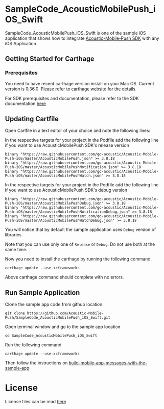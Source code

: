 # SampleCode_AcousticMobilePush_iOS_Swift

SampleCode_AcousticMobilePush_iOS_Swift is one of the sample iOS application that shows how to integrate [Acoustic-Mobile-Push SDK](https://github.com/go-acoustic/Acoustic-Mobile-Push-iOS) with any iOS Application.

## Getting Started for Carthage

### Prerequisites

You need to have recent carthage version install on your Mac OS. Current version is 0.36.0. [Please refer to carthage website for the details](https://github.com/Carthage/Carthage).

For SDK prerequisites and documentation, please refer to the SDK documentation [here](https://developer.goacoustic.com/acoustic-campaign/docs/add-the-ios-sdk-to-your-app)

## Updating Cartfile

Open Cartfile in a text editor of your choice and note the following lines:

In the respective targets for your project in the Podfile add the following line if you want to use AcousticMobilePush SDK's release version
```
binary "https://raw.githubusercontent.com/go-acoustic/Acoustic-Mobile-Push-iOS/master/AcousticMobilePush.json" >= 3.8.18
binary "https://raw.githubusercontent.com/go-acoustic/Acoustic-Mobile-Push-iOS/master/AcousticMobilePushNotification.json" >= 3.8.18
binary "https://raw.githubusercontent.com/go-acoustic/Acoustic-Mobile-Push-iOS/master/AcousticMobilePushWatch.json" >= 3.8.18
```

In the respective targets for your project in the Podfile add the following line if you want to use AcousticMobilePush SDK's debug version
```
binary "https://raw.githubusercontent.com/go-acoustic/Acoustic-Mobile-Push-iOS/master/AcousticMobilePushDebug.json" >= 3.8.18
binary "https://raw.githubusercontent.com/go-acoustic/Acoustic-Mobile-Push-iOS/master/AcousticMobilePushNotificationDebug.json" >= 3.8.18
binary "https://raw.githubusercontent.com/go-acoustic/Acoustic-Mobile-Push-iOS/master/AcousticMobilePushWatchDebug.json" >= 3.8.18
```

You will notice that by default the sample application uses `Debug` version of libraries.

Note that you can use only one of  `Release` or `Debug`. Do not use both at the same time.

Now you need to install the carthage by running the following command.
```
carthage update --use-xcframeworks
```

Above carthage command should complete with no errors.

## Run Sample Application

Clone the sample app code from github location

```
git clone https://github.com/Acoustic-Mobile-Push/SampleCode_AcousticMobilePush_iOS_Swift.git
```

Open terminal window and go to the sample app location
```
cd SampleCode_AcousticMobilePush_iOS_Swift
```

Run the following command
```
carthage update --use-xcframeworks
```

Then follow the instructions on [build-mobile-app-messages-with-the-sample-app](https://developer.goacoustic.com/acoustic-campaign/docs/build-mobile-app-messages-with-the-sample-app)

# License

License files can be read [here](https://github.com/go-acoustic/Acoustic-Mobile-Push-iOS/blob/master/license/license.txt)


